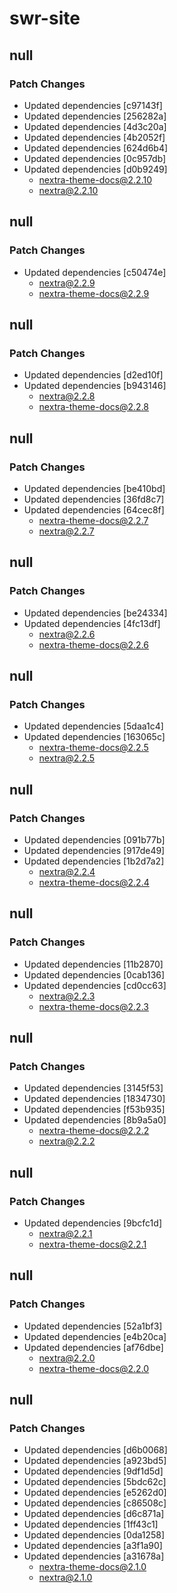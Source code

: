 # swr-site

## null

### Patch Changes

- Updated dependencies [c97143f]
- Updated dependencies [256282a]
- Updated dependencies [4d3c20a]
- Updated dependencies [4b2052f]
- Updated dependencies [624d6b4]
- Updated dependencies [0c957db]
- Updated dependencies [d0b9249]
  - nextra-theme-docs@2.2.10
  - nextra@2.2.10

## null

### Patch Changes

- Updated dependencies [c50474e]
  - nextra@2.2.9
  - nextra-theme-docs@2.2.9

## null

### Patch Changes

- Updated dependencies [d2ed10f]
- Updated dependencies [b943146]
  - nextra@2.2.8
  - nextra-theme-docs@2.2.8

## null

### Patch Changes

- Updated dependencies [be410bd]
- Updated dependencies [36fd8c7]
- Updated dependencies [64cec8f]
  - nextra-theme-docs@2.2.7
  - nextra@2.2.7

## null

### Patch Changes

- Updated dependencies [be24334]
- Updated dependencies [4fc13df]
  - nextra@2.2.6
  - nextra-theme-docs@2.2.6

## null

### Patch Changes

- Updated dependencies [5daa1c4]
- Updated dependencies [163065c]
  - nextra-theme-docs@2.2.5
  - nextra@2.2.5

## null

### Patch Changes

- Updated dependencies [091b77b]
- Updated dependencies [917de49]
- Updated dependencies [1b2d7a2]
  - nextra@2.2.4
  - nextra-theme-docs@2.2.4

## null

### Patch Changes

- Updated dependencies [11b2870]
- Updated dependencies [0cab136]
- Updated dependencies [cd0cc63]
  - nextra@2.2.3
  - nextra-theme-docs@2.2.3

## null

### Patch Changes

- Updated dependencies [3145f53]
- Updated dependencies [1834730]
- Updated dependencies [f53b935]
- Updated dependencies [8b9a5a0]
  - nextra-theme-docs@2.2.2
  - nextra@2.2.2

## null

### Patch Changes

- Updated dependencies [9bcfc1d]
  - nextra@2.2.1
  - nextra-theme-docs@2.2.1

## null

### Patch Changes

- Updated dependencies [52a1bf3]
- Updated dependencies [e4b20ca]
- Updated dependencies [af76dbe]
  - nextra@2.2.0
  - nextra-theme-docs@2.2.0

## null

### Patch Changes

- Updated dependencies [d6b0068]
- Updated dependencies [a923bd5]
- Updated dependencies [9df1d5d]
- Updated dependencies [5bdc62c]
- Updated dependencies [e5262d0]
- Updated dependencies [c86508c]
- Updated dependencies [d6c871a]
- Updated dependencies [1ff43c1]
- Updated dependencies [0da1258]
- Updated dependencies [a3f1a90]
- Updated dependencies [a31678a]
  - nextra-theme-docs@2.1.0
  - nextra@2.1.0
